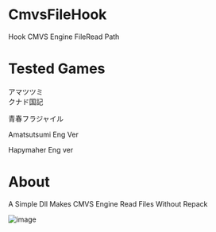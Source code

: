 # CmvsFileHook
Hook CMVS Engine FileRead Path

# Tested Games
アマツツミ  
クナド国記

青春フラジャイル

Amatsutsumi Eng Ver

Hapymaher Eng ver



# About
A Simple Dll Makes CMVS Engine Read Files Without Repack  

![image](https://github.com/Dir-A/CmvsFileHook/blob/main/test.png)
